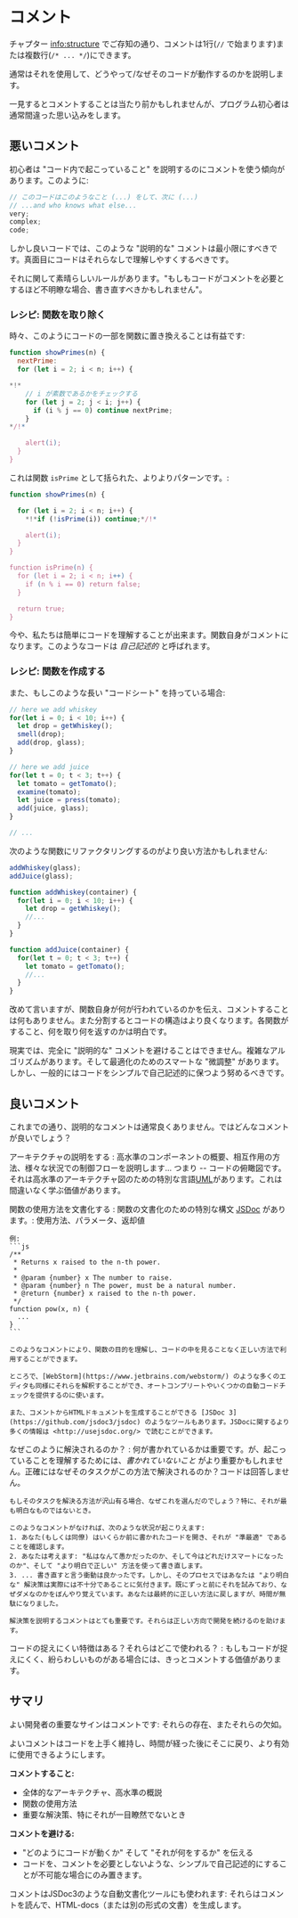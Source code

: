 # コメント

チャプター <info:structure> でご存知の通り、コメントは1行(`//` で始まります)または複数行(`/* ... */`)にできます。

通常はそれを使用して、どうやって/なぜそのコードが動作するのかを説明します。

一見するとコメントすることは当たり前かもしれませんが、プログラム初心者は通常間違った思い込みをします。

## 悪いコメント 

初心者は "コード内で起こっていること" を説明するのにコメントを使う傾向があります。このように:

```js
// このコードはこのようなこと (...) をして、次に (...)
// ...and who knows what else...
very;
complex;
code;
```

しかし良いコードでは、このような "説明的な" コメントは最小限にすべきです。真面目にコードはそれらなしで理解しやすくするべきです。

それに関して素晴らしいルールがあります。"もしもコードがコメントを必要とするほど不明瞭な場合、書き直すべきかもしれません"。

### レシピ: 関数を取り除く

時々、このようにコードの一部を関数に置き換えることは有益です:

```js
function showPrimes(n) {
  nextPrime:
  for (let i = 2; i < n; i++) {

*!*
    // i が素数であるかをチェックする
    for (let j = 2; j < i; j++) {
      if (i % j == 0) continue nextPrime;
    }
*/!*

    alert(i);
  }
}
```

これは関数 `isPrime` として括られた、よりよりパターンです。:


```js
function showPrimes(n) {

  for (let i = 2; i < n; i++) {
    *!*if (!isPrime(i)) continue;*/!*

    alert(i);  
  }
}

function isPrime(n) {
  for (let i = 2; i < n; i++) {
    if (n % i == 0) return false;
  }

  return true;
}
```

今や、私たちは簡単にコードを理解することが出来ます。関数自身がコメントになります。このようなコードは *自己記述的* と呼ばれます。

### レシピ: 関数を作成する

また、もしこのような長い "コードシート" を持っている場合:

```js
// here we add whiskey
for(let i = 0; i < 10; i++) {
  let drop = getWhiskey();
  smell(drop);
  add(drop, glass);
}

// here we add juice
for(let t = 0; t < 3; t++) {
  let tomato = getTomato();
  examine(tomato);
  let juice = press(tomato);
  add(juice, glass);
}

// ...
```

次のような関数にリファクタリングするのがより良い方法かもしれません:

```js
addWhiskey(glass);
addJuice(glass);

function addWhiskey(container) {
  for(let i = 0; i < 10; i++) {
    let drop = getWhiskey();
    //...
  }
}

function addJuice(container) {
  for(let t = 0; t < 3; t++) {
    let tomato = getTomato();
    //...
  }
}
```

改めて言いますが、関数自身が何が行われているのかを伝え、コメントすることは何もありません。また分割するとコードの構造はより良くなります。各関数がすること、何を取り何を返すのかは明白です。

現実では、完全に "説明的な" コメントを避けることはできません。複雑なアルゴリズムがあります。そして最適化のためのスマートな "微調整" があります。しかし、一般的にはコードをシンプルで自己記述的に保つよう努めるべきです。

## 良いコメント 

これまでの通り、説明的なコメントは通常良くありません。ではどんなコメントが良いでしょう？

アーキテクチャの説明をする
: 高水準のコンポーネントの概要、相互作用の方法、様々な状況での制御フローを説明します... つまり -- コードの俯瞰図です。それは高水準のアーキテクチャ図のための特別な言語[UML](http://wikipedia.org/wiki/Unified_Modeling_Language)があります。これは間違いなく学ぶ価値があります。

関数の使用方法を文書化する
: 関数の文書化のための特別な構文 [JSDoc](http://en.wikipedia.org/wiki/JSDoc) があります。: 使用方法、パラメータ、返却値

    例:
    ```js
    /**
     * Returns x raised to the n-th power.
     *
     * @param {number} x The number to raise.
     * @param {number} n The power, must be a natural number.
     * @return {number} x raised to the n-th power.
     */
    function pow(x, n) {
      ...
    }
    ```

    このようなコメントにより、関数の目的を理解し、コードの中を見ることなく正しい方法で利用することができます。

    ところで、[WebStorm](https://www.jetbrains.com/webstorm/) のような多くのエディタも同様にそれらを解釈することができ、オートコンプリートやいくつかの自動コードチェックを提供するのに使います。

    また、コメントからHTMLドキュメントを生成することができる [JSDoc 3](https://github.com/jsdoc3/jsdoc) のようなツールもあります。JSDocに関するより多くの情報は <http://usejsdoc.org/> で読むことができます。

なぜこのように解決されるのか？
: 何が書かれているかは重要です。が、起こっていることを理解するためには、*書かれていないこと* がより重要かもしれません。正確にはなぜそのタスクがこの方法で解決されるのか？コードは回答しません。

    もしそのタスクを解決る方法が沢山有る場合、なぜこれを選んだのでしょう？特に、それが最も明白なものではないとき。

    このようなコメントがなければ、次のような状況が起こりえます:
    1. あなた(もしくは同僚) はいくらか前に書かれたコードを開き、それが "準最適" であることを確認します。
    2. あなたは考えます: "私はなんて愚かだったのか、そして今はどれだけスマートになったのか"、そして "より明白で正しい" 方法を使って書き直します。
    3. ... 書き直すと言う衝動は良かったです。しかし、そのプロセスではあなたは "より明白な" 解決策は実際には不十分であることに気付きます。既にずっと前にそれを試みており、なぜダメなのかをぼんやり覚えています。あなたは最終的に正しい方法に戻しますが、時間が無駄になりました。

    解決策を説明するコメントはとても重要です。それらは正しい方向で開発を続けるのを助けます。

コードの捉えにくい特徴はある？それらはどこで使われる？
: もしもコードが捉えにくく、紛らわしいものがある場合には、きっとコメントする価値があります。

## サマリ 

よい開発者の重要なサインはコメントです: それらの存在、またそれらの欠如。

よいコメントはコードを上手く維持し、時間が経った後にそこに戻り、より有効に使用できるようにします。

**コメントすること:**

- 全体的なアーキテクチャ、高水準の概説
- 関数の使用方法
- 重要な解決策、特にそれが一目瞭然でないとき

**コメントを避ける:**

- "どのようにコードが動くか" そして "それが何をするか" を伝える
- コードを、コメントを必要としないような、シンプルで自己記述的にすることが不可能な場合にのみ置きます。

コメントはJSDoc3のような自動文書化ツールにも使われます: それらはコメントを読んで、HTML-docs（または別の形式の文書）を生成します。
